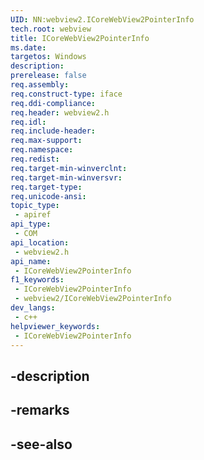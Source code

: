```yaml
---
UID: NN:webview2.ICoreWebView2PointerInfo
tech.root: webview
title: ICoreWebView2PointerInfo
ms.date: 
targetos: Windows
description: 
prerelease: false
req.assembly: 
req.construct-type: iface
req.ddi-compliance: 
req.header: webview2.h
req.idl: 
req.include-header: 
req.max-support: 
req.namespace: 
req.redist: 
req.target-min-winverclnt: 
req.target-min-winversvr: 
req.target-type: 
req.unicode-ansi: 
topic_type:
 - apiref
api_type:
 - COM
api_location:
 - webview2.h
api_name:
 - ICoreWebView2PointerInfo
f1_keywords:
 - ICoreWebView2PointerInfo
 - webview2/ICoreWebView2PointerInfo
dev_langs:
 - c++
helpviewer_keywords:
 - ICoreWebView2PointerInfo
---
```


## -description

## -remarks

## -see-also

